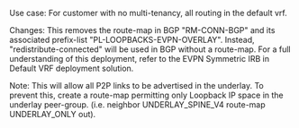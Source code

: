 Use case: For customer with no multi-tenancy, all routing in the default vrf.

Changes: This removes the route-map in BGP "RM-CONN-BGP" and its associated prefix-list "PL-LOOPBACKS-EVPN-OVERLAY". Instead, "redistribute-connected" will be used in BGP without a route-map. For a full understanding of this deployment, refer to the EVPN Symmetric IRB in Default VRF deployment solution.

Note: This will allow all P2P links to be advertised in the underlay. To prevent this, create a route-map permitting only Loopback IP space in the underlay peer-group. (i.e. neighbor UNDERLAY_SPINE_V4 route-map UNDERLAY_ONLY out). 

